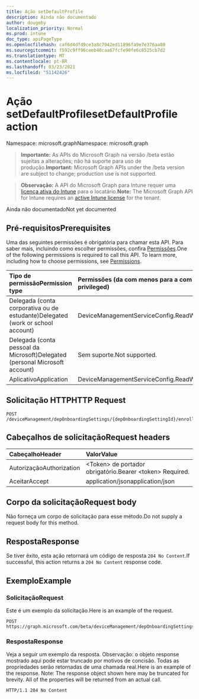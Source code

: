 ```yaml
---
title: Ação setDefaultProfile
description: Ainda não documentado
author: dougeby
localization_priority: Normal
ms.prod: intune
doc_type: apiPageType
ms.openlocfilehash: caf6d4dfd9ce3a8c7942ed11896fa9e7e376aa80
ms.sourcegitcommit: f592c9ff96ceeb40caa67fcfe90fe6c8525cb7d2
ms.translationtype: MT
ms.contentlocale: pt-BR
ms.lasthandoff: 03/23/2021
ms.locfileid: "51142426"
---
```

# <a name="setdefaultprofile-action"></a><span data-ttu-id="7cf65-103">Ação setDefaultProfile</span><span class="sxs-lookup"><span data-stu-id="7cf65-103">setDefaultProfile action</span></span>

<span data-ttu-id="7cf65-104">Namespace: microsoft.graph</span><span class="sxs-lookup"><span data-stu-id="7cf65-104">Namespace: microsoft.graph</span></span>

> <span data-ttu-id="7cf65-105">**Importante:** As APIs do Microsoft Graph na versão /beta estão sujeitas a alterações; não há suporte para uso de produção.</span><span class="sxs-lookup"><span data-stu-id="7cf65-105">**Important:** Microsoft Graph APIs under the /beta version are subject to change; production use is not supported.</span></span>

> <span data-ttu-id="7cf65-106">**Observação:** A API do Microsoft Graph para Intune requer uma [licença ativa do Intune](https://go.microsoft.com/fwlink/?linkid=839381) para o locatário.</span><span class="sxs-lookup"><span data-stu-id="7cf65-106">**Note:** The Microsoft Graph API for Intune requires an [active Intune license](https://go.microsoft.com/fwlink/?linkid=839381) for the tenant.</span></span>

<span data-ttu-id="7cf65-107">Ainda não documentado</span><span class="sxs-lookup"><span data-stu-id="7cf65-107">Not yet documented</span></span>

## <a name="prerequisites"></a><span data-ttu-id="7cf65-108">Pré-requisitos</span><span class="sxs-lookup"><span data-stu-id="7cf65-108">Prerequisites</span></span>
<span data-ttu-id="7cf65-p101">Uma das seguintes permissões é obrigatória para chamar esta API. Para saber mais, incluindo como escolher permissões, confira [Permissões](/graph/permissions-reference).</span><span class="sxs-lookup"><span data-stu-id="7cf65-p101">One of the following permissions is required to call this API. To learn more, including how to choose permissions, see [Permissions](/graph/permissions-reference).</span></span>

|<span data-ttu-id="7cf65-111">Tipo de permissão</span><span class="sxs-lookup"><span data-stu-id="7cf65-111">Permission type</span></span>|<span data-ttu-id="7cf65-112">Permissões (da com menos para a com mais privilégios)</span><span class="sxs-lookup"><span data-stu-id="7cf65-112">Permissions (from least to most privileged)</span></span>|
|:---|:---|
|<span data-ttu-id="7cf65-113">Delegada (conta corporativa ou de estudante)</span><span class="sxs-lookup"><span data-stu-id="7cf65-113">Delegated (work or school account)</span></span>|<span data-ttu-id="7cf65-114">DeviceManagementServiceConfig.ReadWrite.All</span><span class="sxs-lookup"><span data-stu-id="7cf65-114">DeviceManagementServiceConfig.ReadWrite.All</span></span>|
|<span data-ttu-id="7cf65-115">Delegada (conta pessoal da Microsoft)</span><span class="sxs-lookup"><span data-stu-id="7cf65-115">Delegated (personal Microsoft account)</span></span>|<span data-ttu-id="7cf65-116">Sem suporte.</span><span class="sxs-lookup"><span data-stu-id="7cf65-116">Not supported.</span></span>|
|<span data-ttu-id="7cf65-117">Aplicativo</span><span class="sxs-lookup"><span data-stu-id="7cf65-117">Application</span></span>|<span data-ttu-id="7cf65-118">DeviceManagementServiceConfig.ReadWrite.All</span><span class="sxs-lookup"><span data-stu-id="7cf65-118">DeviceManagementServiceConfig.ReadWrite.All</span></span>|

## <a name="http-request"></a><span data-ttu-id="7cf65-119">Solicitação HTTP</span><span class="sxs-lookup"><span data-stu-id="7cf65-119">HTTP Request</span></span>
<!-- {
  "blockType": "ignored"
}
-->
``` http
POST /deviceManagement/depOnboardingSettings/{depOnboardingSettingId}/enrollmentProfiles/{enrollmentProfileId}/setDefaultProfile
```

## <a name="request-headers"></a><span data-ttu-id="7cf65-120">Cabeçalhos de solicitação</span><span class="sxs-lookup"><span data-stu-id="7cf65-120">Request headers</span></span>
|<span data-ttu-id="7cf65-121">Cabeçalho</span><span class="sxs-lookup"><span data-stu-id="7cf65-121">Header</span></span>|<span data-ttu-id="7cf65-122">Valor</span><span class="sxs-lookup"><span data-stu-id="7cf65-122">Value</span></span>|
|:---|:---|
|<span data-ttu-id="7cf65-123">Autorização</span><span class="sxs-lookup"><span data-stu-id="7cf65-123">Authorization</span></span>|<span data-ttu-id="7cf65-124">&lt;Token&gt; de portador obrigatório.</span><span class="sxs-lookup"><span data-stu-id="7cf65-124">Bearer &lt;token&gt; Required.</span></span>|
|<span data-ttu-id="7cf65-125">Aceitar</span><span class="sxs-lookup"><span data-stu-id="7cf65-125">Accept</span></span>|<span data-ttu-id="7cf65-126">application/json</span><span class="sxs-lookup"><span data-stu-id="7cf65-126">application/json</span></span>|

## <a name="request-body"></a><span data-ttu-id="7cf65-127">Corpo da solicitação</span><span class="sxs-lookup"><span data-stu-id="7cf65-127">Request body</span></span>
<span data-ttu-id="7cf65-128">Não forneça um corpo de solicitação para esse método.</span><span class="sxs-lookup"><span data-stu-id="7cf65-128">Do not supply a request body for this method.</span></span>

## <a name="response"></a><span data-ttu-id="7cf65-129">Resposta</span><span class="sxs-lookup"><span data-stu-id="7cf65-129">Response</span></span>
<span data-ttu-id="7cf65-130">Se tiver êxito, esta ação retornará um código de resposta `204 No Content`.</span><span class="sxs-lookup"><span data-stu-id="7cf65-130">If successful, this action returns a `204 No Content` response code.</span></span>

## <a name="example"></a><span data-ttu-id="7cf65-131">Exemplo</span><span class="sxs-lookup"><span data-stu-id="7cf65-131">Example</span></span>

### <a name="request"></a><span data-ttu-id="7cf65-132">Solicitação</span><span class="sxs-lookup"><span data-stu-id="7cf65-132">Request</span></span>
<span data-ttu-id="7cf65-133">Este é um exemplo da solicitação.</span><span class="sxs-lookup"><span data-stu-id="7cf65-133">Here is an example of the request.</span></span>
``` http
POST https://graph.microsoft.com/beta/deviceManagement/depOnboardingSettings/{depOnboardingSettingId}/enrollmentProfiles/{enrollmentProfileId}/setDefaultProfile
```

### <a name="response"></a><span data-ttu-id="7cf65-134">Resposta</span><span class="sxs-lookup"><span data-stu-id="7cf65-134">Response</span></span>
<span data-ttu-id="7cf65-p102">Veja a seguir um exemplo da resposta. Observação: o objeto response mostrado aqui pode estar truncado por motivos de concisão. Todas as propriedades serão retornadas de uma chamada real.</span><span class="sxs-lookup"><span data-stu-id="7cf65-p102">Here is an example of the response. Note: The response object shown here may be truncated for brevity. All of the properties will be returned from an actual call.</span></span>
``` http
HTTP/1.1 204 No Content
```





